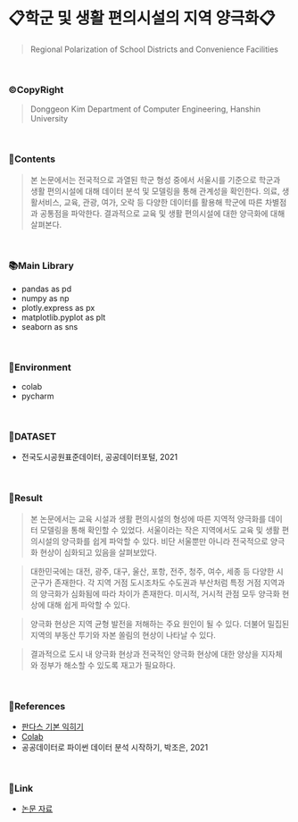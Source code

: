 # 📋학군 및 생활 편의시설의 지역 양극화📋

>Regional Polarization of School Districts and Convenience Facilities
<br>


### ©CopyRight

> Donggeon Kim
> Department of Computer Engineering, Hanshin University

<br>

### 📒Contents
> 본 논문에서는 전국적으로 과열된 학군 형성 중에서 서울시를 기준으로 학군과 생활 편의시설에 대해 데이터 분석 및 모델링을 통해 관계성을 확인한다. 의료, 생활서비스, 교육, 관광, 여가, 오락 등 다양한 데이터를 활용해 학군에 따른 차별점과 공통점을 파악한다. 결과적으로 교육 및 생활 편의시설에 대한 양극화에 대해 살펴본다. 

<br>

### 📚Main Library
  - pandas as pd
  - numpy as np
  - plotly.express as px
  - matplotlib.pyplot as plt
  - seaborn as sns

<br>

### 🔧Environment
  - colab
  - pycharm

<br>

### 💾DATASET
  - 전국도시공원표준데이터, 공공데이터포털, 2021
<br>

### 🤟Result

> 본 논문에서는 교육 시설과 생활 편의시설의 형성에 따른 지역적 양극화를 데이터 모델링을 통해 확인할 수 있었다. 서울이라는 작은 지역에서도 교육 및 생활 편의시설의 양극화를 쉽게 파악할 수 있다. 비단 서울뿐만 아니라 전국적으로 양극화 현상이 심화되고 있음을 살펴보았다.

> 대한민국에는 대전, 광주, 대구, 울산, 포항, 전주, 청주, 여수, 세종 등 다양한 시군구가 존재한다. 각 지역 거점 도시조차도 수도권과 부산처럼 특정 거점 지역과의 양극화가 심화됨에 따라 차이가 존재한다. 미시적, 거시적 관점 모두 양극화 현상에 대해 쉽게 파악할 수 있다.

> 양극화 현상은 지역 균형 발전을 저해하는 주요 원인이 될 수 있다. 더불어 밀집된 지역의 부동산 투기와 자본 쏠림의 현상이 나타날 수 있다. 

> 결과적으로 도시 내 양극화 현상과 전국적인 양극화 현상에 대한 양상을 지자체와 정부가 해소할 수 있도록 재고가 필요하다.

<br>

### 📖References
- [판다스 기본 익히기](https://dandyrilla.github.io/2017-08-12/pandas-10min/)
- [Colab](https://colab.research.google.com/)
- 공공데이터로 파이썬 데이터 분석 시작하기, 박조은, 2021

<br>

### 🔗Link
- [논문 자료](https://github.com/DongGeon0908/Regional-Polarization-of-School-Districts-and-Convenience-Facilities/blob/master/%ED%95%99%EA%B5%B0%20%EB%B0%8F%20%EC%83%9D%ED%99%9C%20%ED%8E%B8%EC%9D%98%EC%8B%9C%EC%84%A4%EC%9D%98%20%EC%A7%80%EC%97%AD%20%EC%96%91%EA%B7%B9%ED%99%94.pdf)
